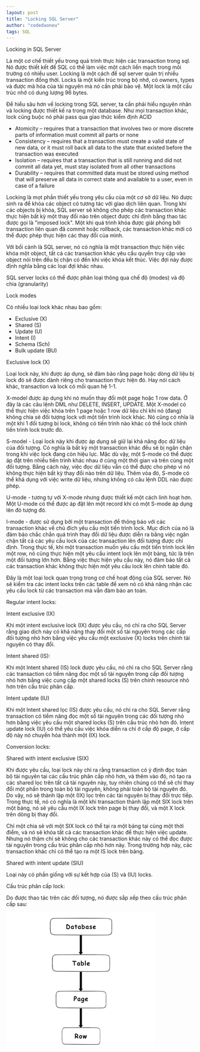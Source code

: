 ```yaml
---
layout: post
title: "Locking SQL Server"
author: "codedaoneu"
tags: SQL
---
```


Locking in SQL Server

Là một cơ chế thiết yếu trong quá trình thực hiện các transaction trong sql. Nó được thiết kết để SQL có thể làm việc một cách liền mạch trong môi trường có nhiều user. Locking là một cách để sql server quản trị nhiều transaction đồng thời. Locks là một kiến trúc trong bộ nhớ, có owners, types và được mã hóa của tài nguyên mà nó cần phải bảo vệ. Một lock là một cấu trúc nhớ có dung lượng 96 bytes.

Để hiểu sâu hơn về locking trong SQL server, ta cần phải hiểu nguyên nhân và locking được thiết kế ra trong một database. Như mọi transaction khác, lock cũng buộc nó phải pass qua giao thức kiểm định ACID

- Atomicity – requires that a transaction that involves two or more discrete parts of information must commit all parts or none
- Consistency – requires that a transaction must create a valid state of new data, or it must roll back all data to the state that existed before the transaction was executed
- Isolation – requires that a transaction that is still running and did not commit all data yet, must stay isolated from all other transactions
- Durability – requires that committed data must be stored using method that will preserve all data in correct state and available to a user, even in case of a failure

Locking là mọt phần thiết yếu trong yêu cầu của một cơ sở dữ liệu. Nó được sinh ra để khóa các object có tương tác với giao dịch liên quan. Trong khi các objects bị khóa, SQL server sẽ không cho phép các transaction khác thực hiện bất kỳ một thay đổi nào trên object được chỉ định bằng thao tác được gọi là "imposed lock". Một khi quá trình khóa được giải phóng bởi transaction liên quan đã commit hoặc rollback, các transaction khác mới có thể được phép thực hiện các thay đổi của mình.

Với bối cảnh là SQL server, nó có nghĩa là một transaction thực hiện việc khóa một object, tất cả các transaction khác yêu cầu quyền truy cập vào object nói trên đều bị chặn có đến khi việc khóa kết thúc. Việc đợi này được định nghĩa bằng các loại đợi khác nhau.

SQL server locks có thể được phân loại thông qua chế độ (modes) và độ chia (granularity)

Lock modes

Có nhiều loại lock khác nhau bao gồm:

- Exclusive (X)
- Shared (S)
- Update (U)
- Intent (I)
- Schema (Sch)
- Bulk update (BU)

Exclusive lock (X)

Loại lock này, khi được áp dụng, sẽ đảm bảo rằng page hoặc dòng dữ liệu bị lock đó sẽ được dành riêng cho transaction thực hiện đó. Hay nói cách khác, transaction và lock có mối quan hệ 1-1.

X-model được áp dụng khi nó muốn thay đổi một page hoặc 1 row data. Ở đây là các câu lệnh DML như DELETE, INSERT, UPDATE. Một X-model có thể thực hiện việc khóa trên 1 page hoặc 1 row dữ liệu chỉ khi nó (đang) không chia sẻ đối tượng lock với một tiến trình lock khác. Nó cũng có nhĩa là một khi 1 đối tượng bị lock, không có tiến trình nào khác có thể lock chính tiến trình lock trước đó.

S-model - Loại lock này khi được áp dụng sẽ giữ lại khả năng đọc dữ liệu của đối tượng. Có nghĩa là bất kỳ một transaction khác đều sẽ bị ngăn chặn trong khi việc lock đang còn hiệu lực. Mặc dù vậy, một S-mode có thể được áp đặt trên nhiều tiến trình khác nhau ở cùng một thời gian và trên cùng một đối tượng. Bằng cách này, việc đọc dữ liệu vẫn có thể được cho phép vì nó không thực hiện bất kỳ thay đổi nào trên dữ liệu. Thêm vòa đó, S-mode có thể khả dụng với việc write dữ liệu, nhưng không có câu lệnh DDL nào được phép.

U-mode - tương tự với X-mode nhưng được thiết kế một cách linh hoạt hơn. Một U-mode có thể được áp đặt lên một record khi có một S-mode áp dụng lên đó tượng đó.

I-mode - được sử dụng bởi một transaction để thông báo với các transaction khác về chủ đích yêu cầu một tiến trình lock. Mục đích của nó là đảm bảo chắc chắn quá trình thay đổi dữ liệu được diễn ra bằng việc ngăn chặn tất cả các yêu cầu lock của các transaction lên đối tượng được chỉ định. Trong thực tế, khi một transaction muốn yêu cầu một tiến trình lock lên một row, nó cũng thực hiện một yêu cầu intent lock lên một bảng, tức là trên một đối tượng lớn hơn. Bằng việc thực hiện yêu cầu này, nó đảm bảo tất cả các transaction khác không thực hiện một yêu cầu lock lên chính table đó.

Đây là một loại lock quan trọng trong cơ chế hoạt động của SQL server. Nó sẽ kiểm tra các intent locks trên các table để xem nó có khả năng nhận các yêu cầu lock từ các transaction mà vẫn đảm bảo an toàn. 

Regular intent locks:

Intent exclusive (IX)

Khi một intent exclusive lock (IX) được yêu cầu, nó chỉ ra cho SQL Server rằng giao dịch này có khả năng thay đổi một số tài nguyên trong các cấp đối tượng nhỏ hơn bằng việc yêu cầu một  exclusive (X) locks trên chính tài nguyên có thay đổi.

Intent shared (IS):

Khi một Intent shared (IS) lock được yêu cầu, nó chỉ ra cho SQL Server rằng các transaction có tiềm năng đọc một số tài nguyên trong cấp đối tượng nhỏ hơn bằng việc cung cấp một shared locks (S) trên chính resource nhỏ hơn trên cấu trúc phân cấp.

Intent update (IU)

Khi một Intent shared lọc (IS) được yêu cầu, nó chỉ ra cho SQL Server rằng transaction có tiềm năng đọc một số tài nguyên trong các đối tượng nhỏ hơn bằng việc yêu cầu một shared locks (S) trên cấu trúc nhỏ hơn đó. Intent update lock (IU) có thể yêu cầu việc khóa diễn ra chỉ ở cấp độ page, ở cấp độ này nó chuyển hóa thành một (IX) lock.

Conversion locks:

Shared with intent exclusive (SIX)

Khi được yêu cầu, loại lock này chỉ ra rằng transaction có ý định đọc toàn bộ tài nguyên tại các cấu trúc phân cấp nhỏ hơn, và thêm vào đó, nó tạo ra các shared lọc trên tất cả tài nguyên này, tuy nhiên chúng có thể sẽ chỉ thay đổi một phần trong toàn bộ tài nguyên, không phải toàn bộ tài nguyên đó. Do vậy, nó sẽ thành lập một (IX) lọc trên các tài nguyên bị thay đổi trực tiếp. Trong thực tế, nó có nghĩa là một khi transaction thành lập một SIX lock trên một bảng, nó sẽ yêu cầu một IX lock trên page bị thay đổi, và một X lock trên dòng bị thay đổi.

Chỉ một chia sẻ với một SIX lock có thể tại ra một bảng tại cùng một thời điểm, và nó sẽ khóa tất cả các transaction khác để thực hiện việc update. Nhưng nó thậm chí sẽ không cho các transaction khác này có thể đọc được tài nguyên trong cấu trúc phân cấp nhỏ hơn này. Trong trường hợp này, các transaction khác chỉ có thể tạo ra một IS lock trên bảng.

Shared with intent update (SIU)

Loại này có phần giống với sự kết hợp của (S) và (IU) locks. 

Cấu trúc phân cấp lock:

Do được thao tác trên các đối tượng, nó được sắp xếp theo cấu trúc phân cấp sau:

![alt text](image.png)

